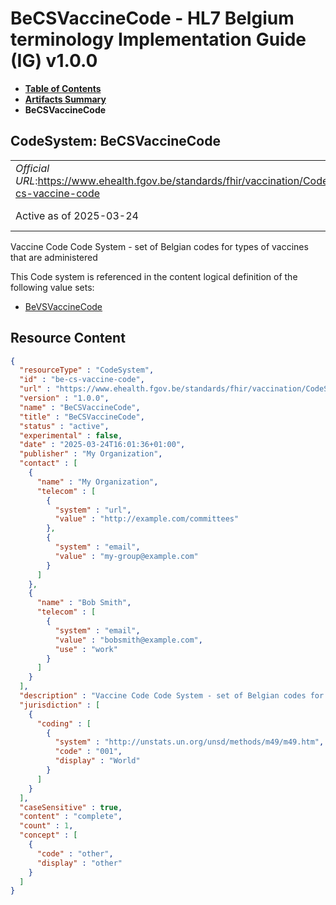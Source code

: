 # BeCSVaccineCode - HL7 Belgium terminology Implementation Guide (IG) v1.0.0

* [**Table of Contents**](toc.md)
* [**Artifacts Summary**](artifacts.md)
* **BeCSVaccineCode**

## CodeSystem: BeCSVaccineCode 

| | |
| :--- | :--- |
| *Official URL*:https://www.ehealth.fgov.be/standards/fhir/vaccination/CodeSystem/be-cs-vaccine-code | *Version*:1.0.0 |
| Active as of 2025-03-24 | *Computable Name*:BeCSVaccineCode |

 
Vaccine Code Code System - set of Belgian codes for types of vaccines that are administered 

 This Code system is referenced in the content logical definition of the following value sets: 

* [BeVSVaccineCode](ValueSet-be-vs-vaccine-code.md)



## Resource Content

```json
{
  "resourceType" : "CodeSystem",
  "id" : "be-cs-vaccine-code",
  "url" : "https://www.ehealth.fgov.be/standards/fhir/vaccination/CodeSystem/be-cs-vaccine-code",
  "version" : "1.0.0",
  "name" : "BeCSVaccineCode",
  "title" : "BeCSVaccineCode",
  "status" : "active",
  "experimental" : false,
  "date" : "2025-03-24T16:01:36+01:00",
  "publisher" : "My Organization",
  "contact" : [
    {
      "name" : "My Organization",
      "telecom" : [
        {
          "system" : "url",
          "value" : "http://example.com/committees"
        },
        {
          "system" : "email",
          "value" : "my-group@example.com"
        }
      ]
    },
    {
      "name" : "Bob Smith",
      "telecom" : [
        {
          "system" : "email",
          "value" : "bobsmith@example.com",
          "use" : "work"
        }
      ]
    }
  ],
  "description" : "Vaccine Code Code System - set of Belgian codes for types of vaccines that are administered",
  "jurisdiction" : [
    {
      "coding" : [
        {
          "system" : "http://unstats.un.org/unsd/methods/m49/m49.htm",
          "code" : "001",
          "display" : "World"
        }
      ]
    }
  ],
  "caseSensitive" : true,
  "content" : "complete",
  "count" : 1,
  "concept" : [
    {
      "code" : "other",
      "display" : "other"
    }
  ]
}

```

